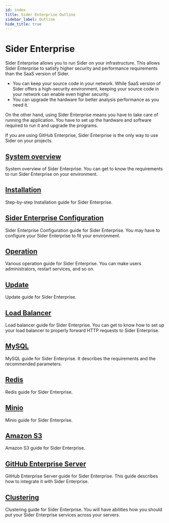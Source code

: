 ```yaml
---
id: index
title: Sider Enterprise Outline
sidebar_label: Outline
hide_title: true
---
```


# Sider Enterprise

Sider Enterprise allows you to run Sider on your infrastructure. This allows Sider Enterprise to satisfy higher security and performance requirements than the SaaS version of Sider.

- You can keep your source code in your network. While SaaS version of Sider offers a high-security environment, keeping your source code in your network can enable even higher security.
- You can upgrade the hardware for better analysis performance as you need it.

On the other hand, using Sider Enterprise means you have to take care of running the application. You have to set up the hardware and software required to run it and upgrade the programs.

If you are using GitHub Enterprise, Sider Enterprise is the only way to use Sider on your projects.

## [System overview](./system-overview.md)

System overview of Sider Enterprise. You can get to know the requirements to run Sider Enterprise on your environment.

## [Installation](./installation.md)

Step-by-step Installation guide for Sider Enterprise.

## [Sider Enterprise Configuration](./config.md)

Sider Enterprise Configuration guide for Sider Enterprise. You may have to configure your Sider Enterprise to fit your environment.

## [Operation](./operation.md)

Various operation guide for Sider Enterprise. You can make users administrators, restart services, and so on.

## [Update](./updating.md)

Update guide for Sider Enterprise.

## [Load Balancer](./load-balancer.md)

Load balancer guide for Sider Enterprise. You can get to know how to set up your load balancer to properly forward HTTP requests to Sider Enterprise.

## [MySQL](./mysql.md)

MySQL guide for Sider Enterprise. It describes the requirements and the recommended parameters.

## [Redis](./redis.md)

Redis guide for Sider Enterprise.

## [Minio](./minio.md)

Minio guide for Sider Enterprise.

## [Amazon S3](./minio.md)

Amazon S3 guide for Sider Enterprise.

## [GitHub Enterprise Server](./github.md)

GitHub Enterprise Server guide for Sider Enterprise. This guide describes how to integrate it with Sider Enterprise.

## [Clustering](./clustering.md)

Clustering guide for Sider Enterprise. You will have abilities how you should put your Sider Enterprise services across your servers.
